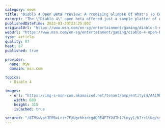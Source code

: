 ```yaml
---
category: news
title: "Diablo 4 Open Beta Preview: A Promising Glimpse Of What's To Come"
excerpt: "The \"Diablo 4\" open beta offered just a sample platter of our character's story, but judging by it, the full game will be a feast worthy of the franchise's name. The latest installment of Blizzard's ..."
publishedDateTime: 2023-03-30T23:25:00Z
originalUrl: "https://www.msn.com/en-sg/entertainment/gaming/diablo-4-open-beta-preview-a-promising-glimpse-of-what-s-to-come/ar-AA19bYLm"
webUrl: "https://www.msn.com/en-sg/entertainment/gaming/diablo-4-open-beta-preview-a-promising-glimpse-of-what-s-to-come/ar-AA19bYLm"
type: article
quality: 87
heat: 87
published: true

provider:
  name: MSN
  domain: msn.com

topics:
  - Diablo 4

images:
  - url: "https://img-s-msn-com.akamaized.net/tenant/amp/entityid/AA19bWkR.img?h=315&w=600&m=6&q=60&o=t&l=f&f=jpg"
    width: 600
    height: 315
    isCached: true

secured: "/8TMSwVptJE0BxLcz+7EXUgrhhzdcgdQ9E4F7YDUTh17tnyy1/b7rcltNq/sx57nU588BXiYlKG4XdPrzuaqq8zR0sifPRcfuIJzvltPK8+EAHp9fPiISIcQlASEq95BQiBAH+prcO5DEV2URbadkDhDZnzOQEuzehMceKPBvBo2Id9qw3wBEVmy/nwRqGE9l6AFQh+BXq1xT5DPHorSQTZXHnartOmYkr85HsXufVvicig2LSj/uvkHF/oQajbqT0E2RVMoDEpKiAVfHQ0o8ZPOBIVRx95PLrHNYBvtQcGQBiYtfcOreEPVkIms85LjEXK2KIhfkzcxQQqDarxAytzv5iG6dT65Po/621vSyPg=;LYH2A6Ikh6mOvm44Uy/6tg=="
---
```


